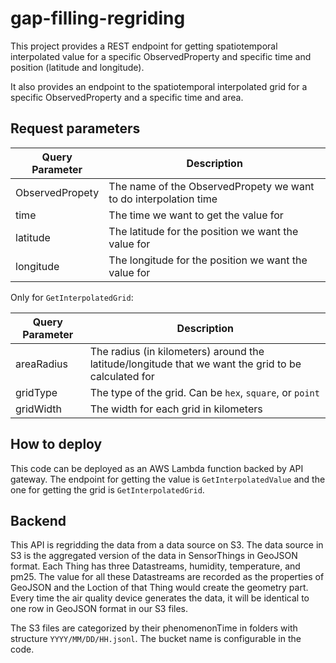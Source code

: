 # gap-filling-regriding
This project provides a REST endpoint for getting spatiotemporal interpolated value for a specific ObservedProperty and specific time and position (latitude and longitude).

It also provides an endpoint to the spatiotemporal interpolated grid for a specific ObservedProperty and a specific time and area.

## Request parameters
Query Parameter | Description
--- | ---
ObservedPropety | The name of the ObservedPropety we want to do interpolation time
time | The time we want to get the value for
latitude | The latitude for the position we want the value for
longitude | The longitude for the position we want the value for 


Only for `GetInterpolatedGrid`:

Query Parameter | Description
--- | ---
areaRadius | The radius (in kilometers) around the latitude/longitude that we want the grid to be calculated for
gridType | The type of the grid. Can be `hex`, `square`, or `point`
gridWidth | The width for each grid in kilometers

## How to deploy
This code can be deployed as an AWS Lambda function backed by API gateway. The endpoint for getting the value is `GetInterpolatedValue` and the one for getting the grid is `GetInterpolatedGrid`.

## Backend
This API is regridding the data from a data source on S3. The data source in S3 is the aggregated version of the data in SensorThings in GeoJSON format. Each Thing has three Datastreams, humidity, temperature, and pm25. The value for all these Datastreams are recorded as the properties of GeoJSON and the Loction of that Thing would create the geometry part. Every time the air quality device generates the data, it will be identical to one row in GeoJSON format in our S3 files.

The S3 files are categorized by their phenomenonTime in folders with structure `YYYY/MM/DD/HH.jsonl`. The bucket name is configurable in the code.

